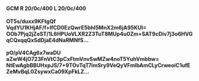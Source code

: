 #### GCM R 20/0c/400 L 20/0c/400
**OT5s/duxx9KFtgQf**<br/>**VqdYU1KHjAF/f+lfCD0EzQwrE5bhI5MnX2m6jA95KUI=**<br/>**OOb7Pjq2jZeST/1L6HPUoVLXR2Z3TuT8MUp4u0Zm+SAT9cDiv7j3o6HVGqCQxqqQxSdDjaE4dNaRMNfS...**<br/><br/>
**pO/pV4CAg6x7waDU**<br/>**aZwW4jO723FnVtC3pCxFtmVnvSwMZw4noT5YuhVmbbw=**<br/>**NtEwAgbBBUHxpJS/7+9TOvTqT7imSry9VeQyVFmlbAmCLyCrweoiC1ufEZeMvBqL0ZsywxCa09XpFkLZ...**